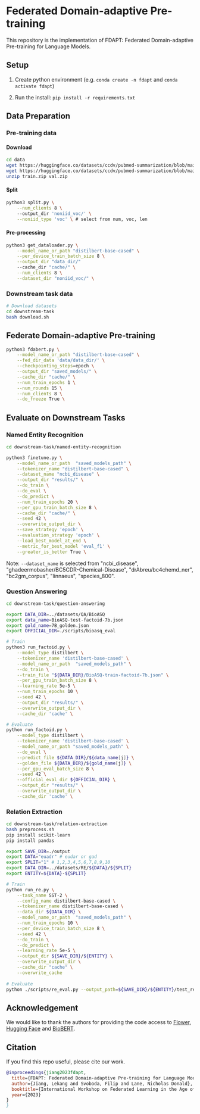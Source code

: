 # Federated Domain-adaptive Pre-training

This repository is  the implementation of FDAPT: Federated Domain-adaptive Pre-training for Language Models.  



## Setup

1. Create python environment (e.g. `conda create -n fdapt` and `conda activate fdapt`)

2. Run the install: `pip install -r requirements.txt`

   

## Data Preparation

### Pre-training data

#### Download

```bash
cd data
wget https://huggingface.co/datasets/ccdv/pubmed-summarization/blob/main/train.zip
wget https://huggingface.co/datasets/ccdv/pubmed-summarization/blob/main/val.zip
unzip train.zip val.zip
```

#### Split

```bash
python3 split.py \
    --num_clients 8 \ 
    --output_dir 'noniid_voc/' \
    --noniid_type 'voc' \ # select from num, voc, len 
```

#### Pre-processing

```bash
python3 get_dataloader.py \
    --model_name_or_path "distilbert-base-cased" \
    --per_device_train_batch_size 8 \
    --output_dir "data_dir/"
    --cache_dir "cache/" \
    --num_clients 8 \
    --dataset_dir "noniid_voc/" \
```

### Downstream task data

```bash
# Download datasets
cd downstream-task
bash download.sh
```


## Federate Domain-adaptive Pre-training

```bash
python3 fdabert.py \
    --model_name_or_path "distilbert-base-cased" \
    --fed_dir_data 'data/data_dir/' \
    --checkpointing_steps=epoch \
    --output_dir "saved_models/" \
    --cache_dir "cache/" \
    --num_train_epochs 1 \
    --num_rounds 15 \
    --num_clients 8 \
    --do_freeze True \
```



## Evaluate on Downstream Tasks

### Named Entity Recognition

```bash
cd downstream-task/named-entity-recognition

python3 finetune.py \
    --model_name_or_path  "saved_models_path" \
    --tokenizer_name "distilbert-base-cased" \
    --dataset_name "ncbi_disease" \
    --output_dir "results/" \
    --do_train \
    --do_eval \
    --do_predict \
    --num_train_epochs 20 \
    --per_gpu_train_batch_size 8 \
    --cache_dir "cache/" \
    --seed 42 \
    --overwrite_output_dir \
    --save_strategy 'epoch' \
    --evaluation_strategy 'epoch' \
    --load_best_model_at_end \
    --metric_for_best_model 'eval_f1' \
    --greater_is_better True \
```

Note: `--dataset_name` is selected from "ncbi_disease", "ghadeermobasher/BC5CDR-Chemical-Disease", "drAbreu/bc4chemd_ner", "bc2gm_corpus", "linnaeus", "species_800". 

### Question Answering

```bash
cd downstream-task/question-answering

export DATA_DIR=../datasets/QA/BioASQ
export data_name=BioASQ-test-factoid-7b.json 
export gold_name=7B_golden.json
export OFFICIAL_DIR=./scripts/bioasq_eval

# Train
python3 run_factoid.py \
    --model_type distilbert \
    --tokenizer_name 'distilbert-base-cased' \
    --model_name_or_path  "saved_models_path" \
    --do_train \
    --train_file "${DATA_DIR}/BioASQ-train-factoid-7b.json" \
    --per_gpu_train_batch_size 8 \
    --learning_rate 5e-5 \
    --num_train_epochs 10 \
    --seed 42 \
    --output_dir "results/" \
    --overwrite_output_dir \
    --cache_dir 'cache' \

# Evaluate 
python run_factoid.py \
    --model_type distilbert \
    --tokenizer_name 'distilbert-base-cased' \
    --model_name_or_path "saved_models_path" \
    --do_eval \
    --predict_file ${DATA_DIR}/${data_name[j]} \
    --golden_file ${DATA_DIR}/${gold_name[j]} \
    --per_gpu_eval_batch_size 8 \
    --seed 42 \
    --official_eval_dir ${OFFICIAL_DIR} \
    --output_dir "results/" \
    --overwrite_output_dir \
    --cache_dir 'cache' \
```



### Relation Extraction

```bash
cd downstream-task/relation-extraction
bash preprocess.sh
pip install scikit-learn
pip install pandas

export SAVE_DIR=./output
export DATA="euadr" # eudar or gad
export SPLIT="1" # 1,2,3,4,5,6,7,8,9,10
export DATA_DIR=../datasets/RE/${DATA}/${SPLIT}
export ENTITY=${DATA}-${SPLIT}

# Train 
python run_re.py \
    --task_name SST-2 \
    --config_name distilbert-base-cased \
    --tokenizer_name distilbert-base-cased \
    --data_dir ${DATA_DIR} \
    --model_name_or_path  "saved_models_path" \
    --num_train_epochs 10 \
    --per_device_train_batch_size 8 \
    --seed 42 \
    --do_train \
    --do_predict \
    --learning_rate 5e-5 \
    --output_dir ${SAVE_DIR}/${ENTITY} \
    --overwrite_output_dir \
    --cache_dir "cache" \
    --overwrite_cache 
    
# Evaluate
python ./scripts/re_eval.py --output_path=${SAVE_DIR}/${ENTITY}/test_results.txt --answer_path=${DATA_DIR}/test.tsv
```



## Acknowledgement

We would like to thank the authors for providing the code access to [Flower](https://github.com/adap/flower), [Hugging Face](https://github.com/huggingface) and [BioBERT](https://github.com/dmis-lab/biobert-pytorch).

## Citation
If you find this repo useful, please cite our work. 
```bibtex
@inproceedings{jiang2023fdapt,
  title={FDAPT: Federated Domain-adaptive Pre-training for Language Models},
  author={Jiang, Lekang and Svoboda, Filip and Lane, Nicholas Donald},
  booktitle={International Workshop on Federated Learning in the Age of Foundation Models in Conjunction with NeurIPS 2023},
  year={2023}
}
}
```
